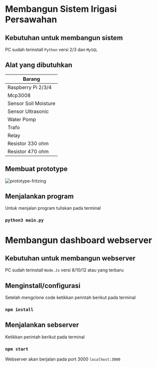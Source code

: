 # Membangun Sistem Irigasi Persawahan

## Kebutuhan untuk membangun sistem 

PC sudah terinstall `Python` versi 2/3 dan `MySQL`

## Alat yang dibutuhkan 
|Barang|
|------|
|Raspberry Pi 2/3/4|
|Mcp3008|
|Sensor Soil Moisture|
|Sensor Ultrasonic|
|Water Pomp|
|Trafo|
|Relay|
|Resistor 330 ohm|
|Resistor 470 ohm|

## Membuat prototype
![prototype-fritzing](https://user-images.githubusercontent.com/78633369/112873443-d75f6680-90eb-11eb-8700-8c319a13a69b.png)

## Menjalankan program

Untuk menjalan program tuliskan pada terminal

### `python3 main.py`

# Membangun dashboard webserver

## Kebutuhan untuk membangun webserver

PC sudah terinstall `Node.Js` versi 8/10/12 atau yang terbaru

## Menginstall/configurasi

Setelah mengclone code ketikkan perintah berikut pada terminal

### `npm install`

## Menjalankan sebserver

Ketikkan perintah berikut pada terminal

### `npm start`

Webserver akan berjalan pada port 3000 `localhost:3000` 

